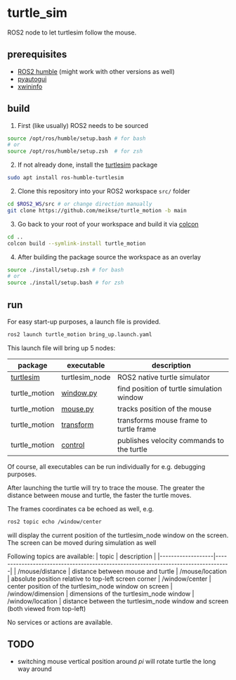 # turtle_sim

ROS2 node to let turtlesim follow the mouse.

## prerequisites

- [ROS2 humble](http://docs.ros.org/en/humble/Installation.html) (might work with other versions as well)
- [pyautogui](https://pypi.org/project/PyAutoGUI/)
- [xwininfo](https://github.com/freedesktop/xwininfo)

## build

1. First (like usually) ROS2 needs to be sourced 
```sh
source /opt/ros/humble/setup.bash # for bash
# or 
source /opt/ros/humble/setup.zsh  # for zsh
```
2. If not already done, install the [turtlesim](https://github.com/ros/ros_tutorials/tree/humble/turtlesim) package
```sh
sudo apt install ros-humble-turtlesim
```
2. Clone this repository into your ROS2 workspace `src/` folder
```sh
cd $ROS2_WS/src # or change direction manually
git clone https://github.com/meikse/turtle_motion -b main
```
3. Go back to your root of your workspace and build it via [colcon](http://docs.ros.org/en/humble/Tutorials/Beginner-Client-Libraries/Colcon-Tutorial.html)
```sh
cd ..
colcon build --symlink-install turtle_motion
```
4. After building the package source the workspace as an overlay
```sh
source ./install/setup.zsh # for bash
# or
source ./install/setup.bash # for zsh
```

## run

For easy start-up purposes, a launch file is provided.
```sh
ros2 launch turtle_motion bring_up.launch.yaml
```
This launch file will bring up 5 nodes:

| package                                                                 | executable                             | description                               |
|-------------------------------------------------------------------------|----------------------------------------|-------------------------------------------|
| [turtlesim](https://github.com/ros/ros_tutorials/tree/humble/turtlesim) | turtlesim_node                         | ROS2 native turtle simulator              |
| turtle_motion                                                           | [window.py](./turtle_motion/window.py) | find position of turtle simulation window |
| turtle_motion                                                           | [mouse.py](./turtle_motion/mouse.py)   | tracks position of the mouse              |
| turtle_motion                                                           | [transform](./src/transform)           | transforms mouse frame to turtle frame    |
| turtle_motion                                                           | [control](./src/control)               | publishes velocity commands to the turtle |

Of course, all executables can be run individually for e.g. debugging purposes.

After launching the turtle will try to trace the mouse. The greater the distance between mouse and turtle, the faster the turtle moves.

The frames coordinates ca be echoed as well, e.g.
```sh
ros2 topic echo /window/center
```
will display the current position of the turtlesim_node window on the screen. The screen can be moved during simulation as well

Following topics are available:
| topic             | description                                                                       |
|-------------------|-----------------------------------------------------------------------------------|
| /mouse/distance   | distance between mouse and turtle
| /mouse/location   | absolute position relative to top-left screen corner
| /window/center    | center position of the turtlesim_node window on screen
| /window/dimension | dimensions of the turtlesim_node window
| /window/location  | distance between the turtlesim_node window and screen (both viewed from top-left)

No services or actions are available.

## TODO

- switching mouse vertical position around $pi$ will rotate turtle the long way around

